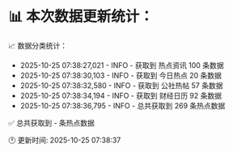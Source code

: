 📊 本次数据更新统计：
==========================

📈 数据分类统计：
- 2025-10-25 07:38:27,021 - INFO - 获取到 热点资讯 100 条数据
- 2025-10-25 07:38:30,103 - INFO - 获取到 今日热点 20 条数据
- 2025-10-25 07:38:32,580 - INFO - 获取到 公社热帖 57 条数据
- 2025-10-25 07:38:34,194 - INFO - 获取到 财经日历 92 条数据
- 2025-10-25 07:38:36,795 - INFO - 总共获取到 269 条热点数据

✅ 总共获取到 - 条热点数据

🕐 更新时间: 2025-10-25 07:38:37
